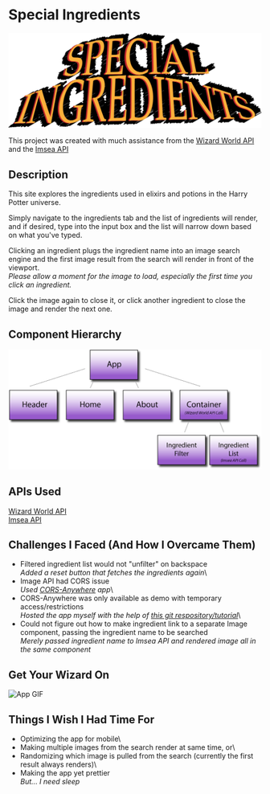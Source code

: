 # Special Ingredients
![Special Ingredients logo](/src/images/logo.png)


This project was created with much assistance from the [Wizard World API](https://wizard-world-api.herokuapp.com/swagger/index.html) and the [Imsea API](https://imsea.herokuapp.com/)


## Description

This site explores the ingredients used in elixirs and potions in the Harry Potter universe.

Simply navigate to the ingredients tab and the list of ingredients will render, and if desired, type into the input box and the list will narrow down based on what you've typed.

Clicking an ingredient plugs the ingredient name into an image search engine and the first image result from the search will render in front of the viewport.\
*Please allow a moment for the image to load, especially the first time you click an ingredient.*

Click the image again to close it, or click another ingredient to close the image and render the next one.

## Component Hierarchy


![Component Hierarchy](/src/images/componentHeirarchy.png)


## APIs Used
[Wizard World API](https://wizard-world-api.herokuapp.com/swagger/index.html) \
[Imsea API](https://imsea.herokuapp.com/)


## Challenges I Faced (And How I Overcame Them)
- Filtered ingredient list would not "unfilter" on backspace\
*Added a reset button that fetches the ingredients again*\
- Image API had CORS issue\
*Used [CORS-Anywhere](https://github.com/Rob--W/cors-anywhere) app*\
- CORS-Anywhere was only available as demo with temporary access/restrictions\
*Hosted the app myself with the help of [this git respository/tutorial](https://github.com/Isoaxe/cors-server)*\
- Could not figure out how to make ingredient link to a separate Image component, passing the ingredient name to be searched\
*Merely passed ingredient name to Imsea API and rendered image all in the same component*

## Get Your Wizard On
![App GIF](/src/images/sigif.gif)

## Things I Wish I Had Time For
- Optimizing the app for mobile\
- Making multiple images from the search render at same time, or\
- Randomizing which image is pulled from the search (currently the first result always renders)\
- Making the app yet prettier\
*But... I need sleep*




